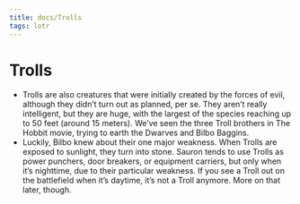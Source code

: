 ```yaml
---
title: docs/Trolls
tags: lotr
---
```


# Trolls

- Trolls are also creatures that were initially created by the forces of evil, although they didn’t turn out as planned, per se. They aren’t really intelligent, but they are huge, with the largest of the species reaching up to 50 feet (around 15 meters). We’ve seen the three Troll brothers in The Hobbit movie, trying to earth the Dwarves and Bilbo Baggins.
- Luckily, Bilbo knew about their one major weakness. When Trolls are exposed to sunlight, they turn into stone. Sauron tends to use Trolls as power punchers, door breakers, or equipment carriers, but only when it’s nighttime, due to their particular weakness. If you see a Troll out on the battlefield when it’s daytime, it’s not a Troll anymore. More on that later, though.